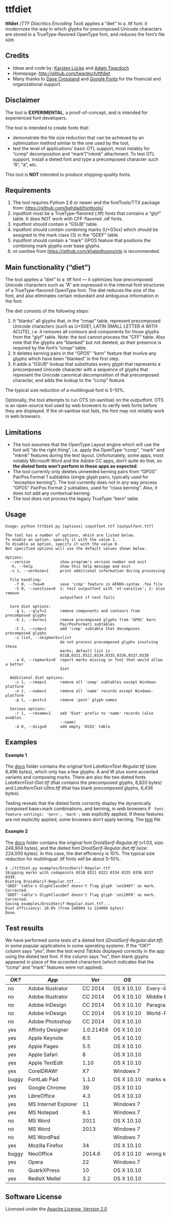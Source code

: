 ttfdiet
=======
**ttfdiet** (*TTF DIacritics Encoding Tool*) applies a “diet” to a .ttf font: it modernizes
the way in which glyphs for precomposed Unicode characters are stored in
a TrueType-flavored OpenType font, and reduces the font’s file size. 

Credits
-------
* Ideas and code by: [Karsten Lücke](./AUTHORS) and [Adam Twardoch](./AUTHORS) 
* Homepage: http://github.com/twardoch/ttfdiet
* Many thanks to [Dave Crossland](https://github.com/davelab6) and [Google Fonts](https://github.com/googlefonts) for the financial and organizational support. 

Disclaimer
----------
The tool is **EXPERIMENTAL**, a proof-of-concept, and is intended for experienced 
font developers.

The tool is intended to create fonts that:

* demonstrate the file size reduction that can be achieved by
  an optimization method similar to the one used by the tool,
* test the level of applications’ basic OTL support, most notably for
  “ccmp” decomposition and “mark”/“mkmk” attachment. To test OTL support,
  install a dieted font and type a precomposed character such “Ä”, “á”, etc.

This tool is **NOT** intended to produce shipping-quality fonts.

Requirements
------------
1. The tool requires Python 2.6 or newer and the fontTools/TTX package from:
   https://github.com/behdad/fonttools/
2. inputfont must be a TrueType-flavored (.ttf) fonts that contains
   a “glyf” table. It does NOT work with CFF-flavored .otf fonts.
3. inputfont should contain a “GSUB” table.
4. inputfont should contain combining marks (U+03xx) which should be assigned
   to the mark class (3) in the “GDEF” table.
5. inputfont should contain a “mark” GPOS feature that positions the combining
   mark glyphs over base glyphs.
6. ot-sanitise from https://github.com/khaledhosny/ots is recommended.

Main functionality (“diet”)
---------------------------
The tool applies a “diet” to a .ttf font — it optimizes how precomposed 
Unicode characters such as “Ä” are expressed in the internal font structures
of a TrueType-flavored OpenType font. The diet reduces the size of the font, 
and also eliminates certain redundant and ambiguous information in the font. 

The diet consists of the following steps:

1. It “blanks” all glyphs that, in the “cmap” table, represent precomposed
   Unicode characters (such as U+00E1, LATIN SMALL LETTER A WITH ACUTE),
   i.e. it removes all contours and components for those glyphs from the
   “glyf” table. Note: the tool cannot process the “CFF” table. Also note 
   that the glyphs are “blanked” but not deleted, as their presence is 
   required by the font’s “cmap” table. 
3. It deletes kerning pairs in the “GPOS” “kern” feature that involve 
   any glyphs which have been “blanked” in the first step. 
3. It adds a “GSUB” lookup that substitutes every glyph that represents
   a precomposed Unicode character with a sequence of glyphs that represent
   the Unicode canonical decomposition of that precomposed character,
   and adds the lookup to the “ccmp” feature.

The typical size reduction of a multilingual font is 5–10%.

Optionally, the tool attempts to run OTS (ot-sanitise) on the outputfont. 
OTS is an open-source tool used by web browsers to verify web fonts before 
they are displayed. If the ot-sanitise test fails, the font may not reliably 
work in web browsers.

Limitations
-----------
* The tool assumes that the OpenType Layout engine which will use the font will 
  “do the right thing”, i.e. apply the OpenType “ccmp”, “mark” and “mkmk” features 
  during the text layout. Unfortunately, some apps, most notably Microsoft Word 
  and the Adobe CC apps, don’t quite do that, so **the dieted fonts won’t perform 
  in these apps as expected**. 
* The tool currently only deletes unneeded kerning pairs from “GPOS” PairPos 
  Format 1 subtables (single glyph pairs, typically used for “exception kerning”). 
  The tool currently does not in any way process “GPOS” PairPos Format 2 subtables, 
  used for “class kerning”. Also, it does not add any contextual kerning. 
* The tool does not process the legacy TrueType “kern” table. 

Usage
-----
```
Usage: python ttfdiet.py [options] inputfont.ttf [outputfont.ttf]

The tool has a number of options, which are listed below.
To enable an option, specify it with the value 1.
To disable an option, specify it with the value 0.
Not specified options will use the default values shown below.

Options:
  --version             show program's version number and exit
  -h, --help            show this help message and exit
  -v 1, --verbose=1     print additional information during processing

  File handling:
    -f 0, --fea=0       save 'ccmp' feature in AFDKO-syntax .fea file
    -S 0, --sanitise=0  1: test outputfont with 'ot-sanitise'; 2: also remove
                        outputfont if test fails

  Core diet options:
    -g 1, --glyf=1      remove components and contours from precomposed glyphs
    -k 1, --kern=1      remove precomposed glyphs from 'GPOS' kern
                        PairPosFormat1 subtables
    -C 1, --ccmp=1      add 'ccmp' subtable that decomposes precomposed glyphs
    -s list, --skipmarks=list
                        do not process precomposed glyphs involving these
                        marks; default list is
                        031B,0321,0322,0334,0335,0336,0337,0338
    -a 0, --repmarks=0  report marks missing in font that would allow a better
                        diet

  Additional diet options:
    -c 1, --cmap=1      remove all 'cmap' subtables except Windows-platform
    -n 1, --name=1      remove all 'name' records except Windows-platform
    -p 1, --post=1      remove 'post' glyph names

  Various options:
    -r 1, --rename=1    add 'Diet' prefix to 'name' records (also enables
                        --name)
    -d 0, --dsig=0      add empty 'DSIG' table

```
Examples
--------

#### Example 1

The [docs](./docs/) folder contains the original font *LatoKernTest-Regular.ttf* (size: 8,496 bytes), which only has a few glyphs: A and W plus some accented variants and composing marks. There are also the two dieted fonts *LatoKernTest-Diet.ttf* (that contains the precomposed glyphs, 6,820 bytes) and *LatoKernTest-Ultra.ttf* (that has blank precomposed glyphs, 6,436 bytes). 

Testing reveals that the dieted fonts correctly display the dynamically composed base+mark combinations, and kerning, in web browsers if ` font-feature-settings: 'kern', 'mark';` was explicitly applied. If these features are not explicitly applied, some browsers don’t apply kerning. The [test](test.html) file

#### Example 2

The [docs](./docs/) folder contains the original font *DroidSerif-Regular.ttf* (v1.03, size: 248,904 bytes), and the dieted font *DroidSerif-Regular.diet.ttf* (size: 224,000 bytes). In this case, the diet efficiency is 10%. The typical size reduction for multilingual .ttf fonts will be about 5–10%. 

```
$ ./ttfdiet.py examples/DroidSerif-Regular.ttf
Skipping marks with codepoints 031B 0321 0322 0334 0335 0336 0337 0338.
Dieting DroidSerif-Regular.ttf...
'GDEF' table's GlyphClassDef doesn't flag glyph 'uni0487' as mark. Corrected.
'GDEF' table's GlyphClassDef doesn't flag glyph 'uni20F0' as mark. Corrected.
Saving examples/DroidSerif-Regular.diet.ttf...
Diet efficiency: 10.0% (from 248904 to 224000 bytes)
Done.
```
Test results
------------
We have performed some tests of a dieted font (*DroidSerif-Regular.diet.ttf*) in some popular applications 
in some operating systems. If the “OK?” column says “yes”, then the test word *Täćkòs* displayed correctly 
in the app using the dieted test font. If the column says “no”, then blank glyphs appeared in place 
of the accented characters (which indicates that the “ccmp” and “mark” features were not applied). 


*OK?* | *App* | *Ver* | *OS* | *Note*
---------| ------| ------| -----| ----
no | Adobe Illustrator | CC 2014 | OS X 10.10 | Every-line Composer
no | Adobe Illustrator | CC 2014 | OS X 10.10 | Middle Eastern Composer
no | Adobe InDesign | CC 2014 | OS X 10.10 | Paragraph Composer
no | Adobe InDesign | CC 2014 | OS X 10.10 | World-Ready Composer
no | Adobe Photoshop | CC 2014 | OS X 10.10 | 
yes | Affinity Designer | 1.0.21458 | OS X 10.10 | 
yes | Apple Keynote | 6.5 | OS X 10.10 | 
yes | Apple Pages | 5.5 | OS X 10.10 | 
yes | Apple Safari | 8 | OS X 10.10 | 
yes | Apple TextEdit | 1.10 | OS X 10.10 | 
yes | CorelDRAW! | X7 | Windows 7 | 
buggy | FontLab Pad | 1.1.0 | OS X 10.10 | marks without base chars
yes | Google Chrome | 39 | OS X 10.10 | 
yes | LibreOffice | 4.3 | OS X 10.10 | 
yes | MS Internet Explorer | 11 | Windows 7 | 
yes | MS Notepad | 6.1 | Windows 7 | 
no | MS Word | 2011 | OS X 10.10 | 
no | MS Word | 2013 | Windows 7 | 
no | MS WordPad | | Windows 7 | 
yes | Mozilla Firefox | 34 | OS X 10.10 | 
buggy | NeoOffice | 2014.6 | OS X 10.10 | wrong kerning
yes | Opera | 22 | Windows 7 | 
no | QuarkXPress | 10 | OS X 10.10 | 
yes | RedleX Mellel | 3.2 | OS X 10.10 | 

Software License
----------------
Licensed under the [Apache License, Version 2.0](http://www.apache.org/licenses/LICENSE-2.0)
